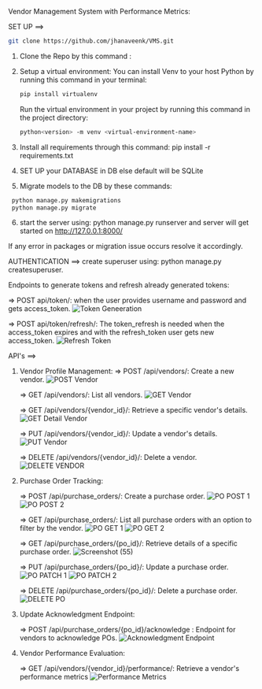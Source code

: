 Vendor Management System with Performance Metrics:

SET UP ==> 
   ```bash 
   git clone https://github.com/jhanaveenk/VMS.git 
   ```

1. Clone the Repo by this command :
2. Setup a virtual environment:
   You can install Venv to your host Python by running this command in your terminal:

   ```bash
   pip install virtualenv
   ```
   Run the virtual environment in your project by running this command in the project directory:
   ```bash
   python<version> -m venv <virtual-environment-name>
   ```
   


3. Install all requirements through this command: pip install -r requirements.txt
4. SET UP your DATABASE in DB else default will be SQLite
5. Migrate models to the DB by these commands:
  ```bash
   python manage.py makemigrations
   python manage.py migrate
  ```
6. start the server using: python manage.py runserver and server will get started on http://127.0.0.1:8000/

If any error in packages or migration issue occurs resolve it accordingly.

AUTHENTICATION ==>
create superuser using: python manage.py createsuperuser.

Endpoints to generate tokens and refresh already generated tokens:

=> POST api/token/: when the user provides username and password and gets access_token. ![Token Geneeration](https://github.com/jhanaveenk/VMS/assets/71990959/dc4a3b9c-1b0d-43aa-8304-18afda4324bb)

=> POST api/token/refresh/: The token_refresh is needed when the access_token expires and with the refresh_token user gets new access_token. ![Refresh Token](https://github.com/jhanaveenk/VMS/assets/71990959/d91eb370-681b-4e79-8123-2d06bdce53e5)

API's ==>

1. Vendor Profile Management:
   => POST /api/vendors/: Create a new vendor. ![POST Vendor](https://github.com/jhanaveenk/VMS/assets/71990959/232484a5-3be2-4704-ba40-2d646ad7bdfc)

   => GET /api/vendors/: List all vendors. ![GET Vendor](https://github.com/jhanaveenk/VMS/assets/71990959/c06ec76a-5ec8-418a-95ef-f356aa365389)

   => GET /api/vendors/{vendor_id}/: Retrieve a specific vendor's details. ![GET Detail Vendor](https://github.com/jhanaveenk/VMS/assets/71990959/4407fd57-146a-416a-8310-d38cfec47f73)

   => PUT /api/vendors/{vendor_id}/: Update a vendor's details. ![PUT Vendor](https://github.com/jhanaveenk/VMS/assets/71990959/b96b655a-c548-4271-b6a3-fee82f35bdfb)

   => DELETE /api/vendors/{vendor_id}/: Delete a vendor. ![DELETE VENDOR](https://github.com/jhanaveenk/VMS/assets/71990959/5446edff-1e36-4d2d-83cc-ae1cccad8490)

2. Purchase Order Tracking:

   => POST /api/purchase_orders/: Create a purchase order. ![PO POST 1](https://github.com/jhanaveenk/VMS/assets/71990959/c6f1e905-d778-4738-be36-8d654da626db) ![PO POST 2](https://github.com/jhanaveenk/VMS/assets/71990959/0f78315f-566b-42c0-bdb9-de5fc8215e90)

   => GET /api/purchase_orders/: List all purchase orders with an option to filter by the vendor. ![PO GET 1](https://github.com/jhanaveenk/VMS/assets/71990959/a8b8187e-7318-457c-b98e-f0b883062423) ![PO GET 2](https://github.com/jhanaveenk/VMS/assets/71990959/08c3edcb-2714-4c1b-a96f-834aa3759c5d)

   => GET /api/purchase_orders/{po_id}/: Retrieve details of a specific purchase order. ![Screenshot (55)](https://github.com/jhanaveenk/VMS/assets/71990959/11e6764f-9023-4990-82de-2575afd02db5)

   => PUT /api/purchase_orders/{po_id}/: Update a purchase order. ![PO PATCH 1](https://github.com/jhanaveenk/VMS/assets/71990959/98d2a32a-d9f6-4cb7-949a-9bf146f4279c)
   ![PO PATCH 2](https://github.com/jhanaveenk/VMS/assets/71990959/28a0911d-0718-429b-9161-efdbd74e5980)


   => DELETE /api/purchase_orders/{po_id}/: Delete a purchase order. ![DELETE PO](https://github.com/jhanaveenk/VMS/assets/71990959/c7b70b83-65ac-4e6e-b79d-f0ed45f7026b)

3. Update Acknowledgment Endpoint:

   => POST /api/purchase_orders/{po_id}/acknowledge : Endpoint for vendors to acknowledge POs. ![Acknowledgment Endpoint](https://github.com/jhanaveenk/VMS/assets/71990959/306910d1-a053-4e6f-9966-7f838fcb2b74)

4. Vendor Performance Evaluation:

   => GET /api/vendors/{vendor_id}/performance/: Retrieve a vendor's performance metrics ![Performance Metrics](https://github.com/jhanaveenk/VMS/assets/71990959/99bd362b-daa3-4d59-b5cf-3824a045b803)
